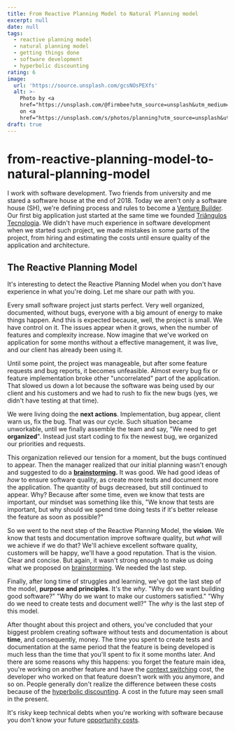 ```yaml
---
title: From Reactive Planning Model to Natural Planning model
excerpt: null
date: null
tags:
  - reactive planning model
  - natural planning model
  - getting things done
  - software development
  - hyperbolic discounting
rating: 6
image:
  url: 'https://source.unsplash.com/gcsNOsPEXfs'
  alt: >-
    Photo by <a
    href="https://unsplash.com/@firmbee?utm_source=unsplash&utm_medium=referral&utm_content=creditCopyText">Firmbee.com</a>
    on <a
    href="https://unsplash.com/s/photos/planning?utm_source=unsplash&utm_medium=referral&utm_content=creditCopyText">Unsplash</a>
draft: true
---
```


# from-reactive-planning-model-to-natural-planning-model

I work with software development. Two friends from university and me stared a software house at the end of 2018. Today we aren't only a software house \(SH\), we're defining process and rules to become a [Venture Builder](https://github.com/arantespp/arantespp.com/tree/b6972d031c3b14786c74e4cbe8941b4cc5f36c0f/zettelkasten/startup-studio/README.md). Our first big application just started at the same time we founded [Triângulos Tecnologia](https://triangulostecnologia.com). We didn't have much experience in software development when we started such project, we made mistakes in some parts of the project, from hiring and estimating the costs until ensure quality of the application and architecture.

## The Reactive Planning Model

It's interesting to detect the Reactive Planning Model when you don't have experience in what you're doing. Let me share our path with you.

Every small software project just starts perfect. Very well organized, documented, without bugs, everyone with a big amount of energy to make things happen. And this is expected because, well, the project is small. We have control on it. The issues appear when it grows, when the number of features and complexity increase. Now imagine that we've worked on application for some months without a effective management, it was live, and our client has already been using it.

Until some point, the project was manageable, but after some feature requests and bug reports, it becomes unfeasible. Almost every bug fix or feature implementation broke other "uncorrelated" part of the application. That slowed us down a lot because the software was being used by our client and his customers and we had to rush to fix the new bugs \(yes, we didn't have testing at that time\).

We were living doing the **next actions**. Implementation, bug appear, client warn us, fix the bug. That was our cycle. Such situation became unworkable, until we finally assemble the team and say, "We need to get **organized**". Instead just start coding to fix the newest bug, we organized our priorities and requests.

This organization relieved our tension for a moment, but the bugs continued to appear. Then the manager realized that our initial planning wasn't enough and suggested to do a [**brainstorming**](https://github.com/arantespp/arantespp.com/tree/b6972d031c3b14786c74e4cbe8941b4cc5f36c0f/zettelkaten/brainstorming/README.md)**.** It was good. We had good ideas of _how_ to ensure software quality, as create more tests and document more the application. The quantity of bugs decreased, but still continued to appear. Why? Because after some time, even we know that tests are important, our mindset was something like this, "We know that tests are important, but why should we spend time doing tests if it's better release the feature as soon as possible?"

So we went to the next step of the Reactive Planning Model, the **vision**. We know that tests and documentation improve software quality, but _what_ will we achieve if we do that? We'll achieve excellent software quality, customers will be happy, we'll have a good reputation. That is the vision. Clear and concise. But again, it wasn't strong enough to make us doing what we proposed on [brainstorming](https://github.com/arantespp/arantespp.com/tree/b6972d031c3b14786c74e4cbe8941b4cc5f36c0f/zettelkaten/brainstorming/README.md). We needed the last step.

Finally, after long time of struggles and learning, we've got the last step of the model, **purpose and principles**. It's the _why_. "Why do we want building good software?" "Why do we want to make our customers satisfied." "Why do we need to create tests and document well?" The _why_ is the last step of this model.

After thought about this project and others, you've concluded that your biggest problem creating software without tests and documentation is about **time**, and consequently, money. The time you spent to create tests and documentation at the same period that the feature is being developed is much less than the time that you'll spent to fix it some months later. And there are some reasons why this happens: you forget the feature main idea, you're working on another feature and have the [context switching](https://github.com/arantespp/arantespp.com/tree/b6972d031c3b14786c74e4cbe8941b4cc5f36c0f/zettelkasten/context-switching/README.md) cost, the developer who worked on that feature doesn't work with you anymore, and so on. People generally don't realize the difference between these costs because of the [hyperbolic discounting](https://github.com/arantespp/arantespp.com/tree/b6972d031c3b14786c74e4cbe8941b4cc5f36c0f/zettelkasten/hyperbolic-discounting/README.md). A cost in the future may seen small in the present.

It's risky keep technical debts when you're working with software because you don't know your future [opportunity costs](https://github.com/arantespp/arantespp.com/tree/b6972d031c3b14786c74e4cbe8941b4cc5f36c0f/zettelkasten/opportunity-cost/README.md).

